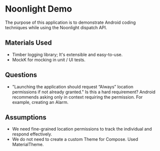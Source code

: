 # Noonlight Demo

The purpose of this application is to demonstrate Android coding techniques while using the Noonlight 
dispatch API.

## Materials Used

- Timber logging library; It's extensible and easy-to-use.
- MockK for mocking in unit / UI tests.

## Questions

- "Launching the application should request “Always” location permissions if not already granted." Is this a hard requirement? Android recommends asking only in context requiring the permission. For example, creating an Alarm.

## Assumptions

- We need fine-grained location permissions to track the individual and respond effectively.
- We do not need to create a custom Theme for Compose. Used MaterialTheme.